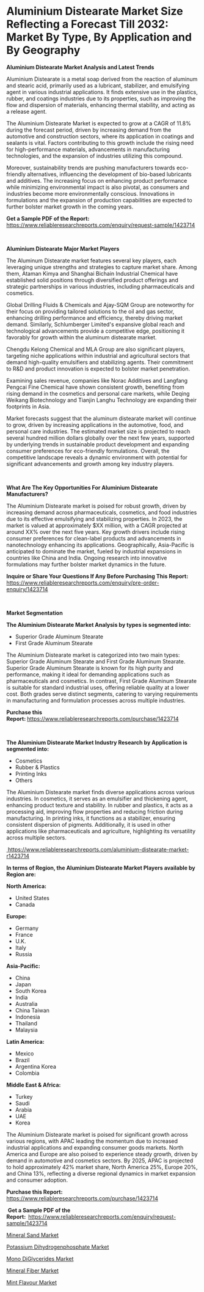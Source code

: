 <p><h1>Aluminium Distearate Market Size Reflecting a Forecast Till 2032: Market By Type, By Application and By Geography</h1></p><p><strong>Aluminium Distearate Market Analysis and Latest Trends</strong></p>
<p><p>Aluminium Distearate is a metal soap derived from the reaction of aluminum and stearic acid, primarily used as a lubricant, stabilizer, and emulsifying agent in various industrial applications. It finds extensive use in the plastics, rubber, and coatings industries due to its properties, such as improving the flow and dispersion of materials, enhancing thermal stability, and acting as a release agent.</p><p>The Aluminium Distearate Market is expected to grow at a CAGR of 11.8% during the forecast period, driven by increasing demand from the automotive and construction sectors, where its application in coatings and sealants is vital. Factors contributing to this growth include the rising need for high-performance materials, advancements in manufacturing technologies, and the expansion of industries utilizing this compound. </p><p>Moreover, sustainability trends are pushing manufacturers towards eco-friendly alternatives, influencing the development of bio-based lubricants and additives. The increasing focus on enhancing product performance while minimizing environmental impact is also pivotal, as consumers and industries become more environmentally conscious. Innovations in formulations and the expansion of production capabilities are expected to further bolster market growth in the coming years.</p></p>
<p><strong>Get a Sample PDF of the Report:&nbsp;</strong> <a href="https://www.reliableresearchreports.com/enquiry/request-sample/1423714?utm_campaign=2205&utm_medium=2&utm_source=Github&utm_content=ia&utm_term=30012025&utm_id=aluminium-distearate">https://www.reliableresearchreports.com/enquiry/request-sample/1423714</a></p>
<p>&nbsp;</p>
<p><strong>Aluminium Distearate Major Market Players</strong></p>
<p><p>The Aluminum Distearate market features several key players, each leveraging unique strengths and strategies to capture market share. Among them, Ataman Kimya and Shanghai Bichain Industrial Chemical have established solid positions through diversified product offerings and strategic partnerships in various industries, including pharmaceuticals and cosmetics.</p><p>Global Drilling Fluids & Chemicals and Ajay-SQM Group are noteworthy for their focus on providing tailored solutions to the oil and gas sector, enhancing drilling performance and efficiency, thereby driving market demand. Similarly, Schlumberger Limited's expansive global reach and technological advancements provide a competitive edge, positioning it favorably for growth within the aluminum distearate market.</p><p>Chengdu Kelong Chemical and MLA Group are also significant players, targeting niche applications within industrial and agricultural sectors that demand high-quality emulsifiers and stabilizing agents. Their commitment to R&D and product innovation is expected to bolster market penetration.</p><p>Examining sales revenue, companies like Norac Additives and Langfang Pengcai Fine Chemical have shown consistent growth, benefiting from rising demand in the cosmetics and personal care markets, while Deqing Weikang Biotechnology and Tianjin Langhu Technology are expanding their footprints in Asia.</p><p>Market forecasts suggest that the aluminum distearate market will continue to grow, driven by increasing applications in the automotive, food, and personal care industries. The estimated market size is projected to reach several hundred million dollars globally over the next few years, supported by underlying trends in sustainable product development and expanding consumer preferences for eco-friendly formulations. Overall, the competitive landscape reveals a dynamic environment with potential for significant advancements and growth among key industry players.</p></p>
<p>&nbsp;</p>
<p><strong>What Are The Key Opportunities For Aluminium Distearate Manufacturers?</strong></p>
<p><p>The Aluminium Distearate market is poised for robust growth, driven by increasing demand across pharmaceuticals, cosmetics, and food industries due to its effective emulsifying and stabilizing properties. In 2023, the market is valued at approximately $XX million, with a CAGR projected at around XX% over the next five years. Key growth drivers include rising consumer preferences for clean-label products and advancements in nanotechnology enhancing its applications. Geographically, Asia-Pacific is anticipated to dominate the market, fueled by industrial expansions in countries like China and India. Ongoing research into innovative formulations may further bolster market dynamics in the future.</p></p>
<p><strong>Inquire or Share Your Questions If Any Before Purchasing This Report:</strong> <a href="https://www.reliableresearchreports.com/enquiry/pre-order-enquiry/1423714?utm_campaign=2205&utm_medium=2&utm_source=Github&utm_content=ia&utm_term=30012025&utm_id=aluminium-distearate">https://www.reliableresearchreports.com/enquiry/pre-order-enquiry/1423714</a></p>
<p>&nbsp;</p>
<p><strong>Market Segmentation</strong></p>
<p><strong>The Aluminium Distearate Market Analysis by types is segmented into:</strong></p>
<p><ul><li>Superior Grade Aluminum Stearate</li><li>First Grade Aluminum Stearate</li></ul></p>
<p><p>The Aluminium Distearate market is categorized into two main types: Superior Grade Aluminum Stearate and First Grade Aluminum Stearate. Superior Grade Aluminum Stearate is known for its high purity and performance, making it ideal for demanding applications such as pharmaceuticals and cosmetics. In contrast, First Grade Aluminum Stearate is suitable for standard industrial uses, offering reliable quality at a lower cost. Both grades serve distinct segments, catering to varying requirements in manufacturing and formulation processes across multiple industries.</p></p>
<p><strong>Purchase this Report:&nbsp;</strong><a href="https://www.reliableresearchreports.com/purchase/1423714?utm_campaign=2205&utm_medium=2&utm_source=Github&utm_content=ia&utm_term=30012025&utm_id=aluminium-distearate">https://www.reliableresearchreports.com/purchase/1423714</a></p>
<p>&nbsp;</p>
<p><strong>The Aluminium Distearate Market Industry Research by Application is segmented into:</strong></p>
<p><ul><li>Cosmetics</li><li>Rubber & Plastics</li><li>Printing Inks</li><li>Others</li></ul></p>
<p><p>The Aluminium Distearate market finds diverse applications across various industries. In cosmetics, it serves as an emulsifier and thickening agent, enhancing product texture and stability. In rubber and plastics, it acts as a processing aid, improving flow properties and reducing friction during manufacturing. In printing inks, it functions as a stabilizer, ensuring consistent dispersion of pigments. Additionally, it is used in other applications like pharmaceuticals and agriculture, highlighting its versatility across multiple sectors.</p></p>
<p><a href="https://www.reliableresearchreports.com/aluminium-distearate-market-r1423714?utm_campaign=2205&utm_medium=2&utm_source=Github&utm_content=ia&utm_term=30012025&utm_id=aluminium-distearate">&nbsp;https://www.reliableresearchreports.com/aluminium-distearate-market-r1423714</a></p>
<p><strong>In terms of Region, the Aluminium Distearate Market Players available by Region are:</strong></p>
<p>
    <p> <strong> North America: </strong>
        <ul>
            <li>United States</li>
            <li>Canada</li>
        </ul>
        </p> 
    <p> <strong> Europe: </strong>
        <ul>
            <li>Germany</li>
            <li>France</li>
            <li>U.K.</li>
            <li>Italy</li>
            <li>Russia</li>
        </ul>
        </p> 
    <p> <strong> Asia-Pacific: </strong>
        <ul>
            <li>China</li>
            <li>Japan</li>
            <li>South Korea</li>
            <li>India</li>
            <li>Australia</li>
            <li>China Taiwan</li>
            <li>Indonesia</li>
            <li>Thailand</li>
            <li>Malaysia</li>
        </ul>
        </p> 
    <p> <strong> Latin America: </strong>
        <ul>
            <li>Mexico</li>
            <li>Brazil</li>
            <li>Argentina Korea</li>
            <li>Colombia</li>
        </ul>
        </p> 
    <p> <strong> Middle East & Africa: </strong>
        <ul>
            <li>Turkey</li>
            <li>Saudi</li>
            <li>Arabia</li>
            <li>UAE</li>
            <li>Korea</li>
        </ul>
    </p>
    </p>
<p><p>The Aluminium Distearate market is poised for significant growth across various regions, with APAC leading the momentum due to increased industrial applications and expanding consumer goods markets. North America and Europe are also poised to experience steady growth, driven by demand in automotive and cosmetics sectors. By 2025, APAC is projected to hold approximately 42% market share, North America 25%, Europe 20%, and China 13%, reflecting a diverse regional dynamics in market expansion and consumer adoption.</p></p>
<p><strong>Purchase this Report: </strong><a href="https://www.reliableresearchreports.com/purchase/1423714?utm_campaign=2205&utm_medium=2&utm_source=Github&utm_content=ia&utm_term=30012025&utm_id=aluminium-distearate">https://www.reliableresearchreports.com/purchase/1423714</a></p>
<p>&nbsp;<strong>Get a Sample PDF of the Report:&nbsp;&nbsp;</strong><a href="https://www.reliableresearchreports.com/enquiry/request-sample/1423714?utm_campaign=2205&utm_medium=2&utm_source=Github&utm_content=ia&utm_term=30012025&utm_id=aluminium-distearate">https://www.reliableresearchreports.com/enquiry/request-sample/1423714</a></p>
<p><strong></strong></p>
<p><p><a href="https://github.com/alasmyayock/Market-Research-Report-List-1/blob/main/mineral-sand-market.md?utm_campaign=2205&utm_medium=2&utm_source=Github&utm_content=ia&utm_term=30012025&utm_id=aluminium-distearate">Mineral Sand Market</a></p><p><a href="https://github.com/itayjedhe/Market-Research-Report-List-1/blob/main/potassium-dihydrogenphosphate-market.md?utm_campaign=2205&utm_medium=2&utm_source=Github&utm_content=ia&utm_term=30012025&utm_id=aluminium-distearate">Potassium Dihydrogenphosphate Market</a></p><p><a href="https://github.com/aksayvoogdt/Market-Research-Report-List-1/blob/main/mono-diglycerides-market.md?utm_campaign=2205&utm_medium=2&utm_source=Github&utm_content=ia&utm_term=30012025&utm_id=aluminium-distearate">Mono DiGlycerides Market</a></p><p><a href="https://github.com/memorirummy/Market-Research-Report-List-1/blob/main/mineral-fiber-market.md?utm_campaign=2205&utm_medium=2&utm_source=Github&utm_content=ia&utm_term=30012025&utm_id=aluminium-distearate">Mineral Fiber Market</a></p><p><a href="https://github.com/eusoffyhanty/Market-Research-Report-List-1/blob/main/mint-flavour-market.md?utm_campaign=2205&utm_medium=2&utm_source=Github&utm_content=ia&utm_term=30012025&utm_id=aluminium-distearate">Mint Flavour Market</a></p></p>